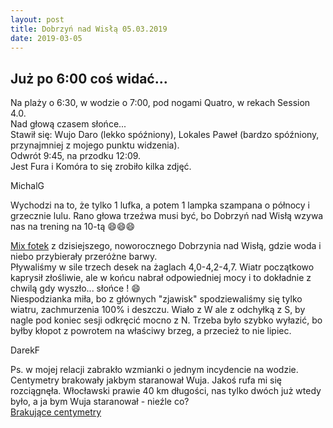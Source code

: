 ```yaml
---
layout: post
title: Dobrzyń nad Wisłą 05.03.2019
date: 2019-03-05
---
```


## Już po 6:00 coś widać...   

Na plaży o 6:30, w wodzie o 7:00, pod nogami Quatro, w rekach Session 4.0.  
Nad głową czasem słońce...  
Stawił się: Wujo Daro (lekko spóźniony), Lokales Paweł (bardzo
spóźniony, przynajmniej z mojego punktu widzenia).  
Odwrót 9:45, na przodku 12:09.  
Jest Fura i Komóra to się zrobiło kilka zdjęć.   

MichalG  

Wychodzi na to, że tylko 1 lufka, a potem 1 lampka szampana o północy i grzecznie lulu.
Rano głowa trzeźwa musi być, bo Dobrzyń nad Wisłą wzywa nas na trening na 10-tą :smile::smile::smile:  

[Mix fotek](http://naspocie.pl/photorama/gallery/2019-01-01-Dobrzyn/) z dzisiejszego, noworocznego Dobrzynia nad Wisłą,
gdzie woda i niebo przybierały przeróżne barwy.  
Pływaliśmy w sile trzech desek na żaglach 4,0-4,2-4,7. Wiatr początkowo kaprysił złośliwie,
ale w końcu nabrał odpowiedniej mocy i to dokładnie z chwilą gdy wyszło... słońce ! :smile:  
Niespodzianka miła, bo z głównych "zjawisk" spodziewaliśmy się tylko wiatru, zachmurzenia 100% i deszczu.
Wiało z W ale z odchyłką z S, by nagle pod koniec sesji odkręcić mocno z N.
Trzeba było szybko wyłazić, bo byłby kłopot z powrotem na właściwy brzeg, a przecież to nie lipiec.  

DarekF  

Ps. w mojej relacji zabrakło wzmianki o jednym incydencie na wodzie. Centymetry brakowały jakbym staranował Wuja.
Jakoś rufa mi się rozciągnęła. Włocławski prawie 40 km długości, nas tylko dwóch już wtedy było,
a ja bym Wuja staranował - nieźle co?  
[Brakujące centymetry](https://youtu.be/P0P0gw4vDgc)
